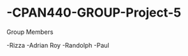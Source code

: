 -CPAN440-GROUP-Project-5
========================
Group Members 

-Rizza 
-Adrian Roy 
-Randolph 
-Paul 

    

